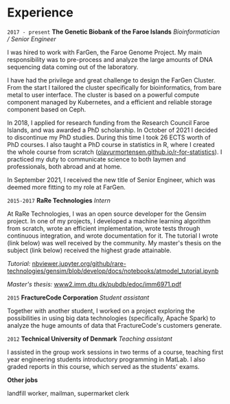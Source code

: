 # Experience

`2017 - present`
**The Genetic Biobank of the Faroe Islands**
*Bioinformatician / Senior Engineer*

I was hired to work with FarGen, the Faroe Genome Project. My main responsibility was to pre-process and analyze the large amounts of DNA sequencing data coming out of the laboratory.

I have had the privilege and great challenge to design the FarGen Cluster. From the start I tailored the cluster specifically for bioinformatics, from bare metal to user interface. The cluster is based on a powerful compute component managed by Kubernetes, and a efficient and reliable storage component based on Ceph.

In 2018, I applied for research funding from the Research Council Faroe Islands, and was awarded a PhD scholarship. In October of 2021 I decided to discontinue my PhD studies. During this time I took 26 ECTS worth of PhD courses. I also taught a PhD course in statistics in R, where I created the whole course from scratch ([olavurmortensen.github.io/r-for-statistics](https://olavurmortensen.github.io/r-for-statistics/)). I practiced my duty to communicate science to both laymen and professionals, both abroad and at home.

In September 2021, I received the new title of Senior Engineer, which was deemed more fitting to my role at FarGen.

`2015-2017`
**RaRe Technologies**
*Intern*

At RaRe Technologies, I was an open source developer for the Gensim project. In one of my projects, I developed a machine learning algorithm from scratch, wrote an efficient implementation, wrote tests through continuous integration, and wrote documentation for it. The tutorial I wrote (link below) was well received by the community. My master's thesis on the subject (link below) received the highest grade attainable.

*Tutorial:* [nbviewer.jupyter.org/github/rare-technologies/gensim/blob/develop/docs/notebooks/atmodel_tutorial.ipynb](https://nbviewer.jupyter.org/github/rare-technologies/gensim/blob/develop/docs/notebooks/atmodel_tutorial.ipynb)

*Master's thesis:* [www2.imm.dtu.dk/pubdb/edoc/imm6971.pdf](https://www2.imm.dtu.dk/pubdb/edoc/imm6971.pdf)

`2015`
**FractureCode Corporation**
*Student assistant*

Together with another student, I worked on a project exploring the possibilities in using big data technologies (specifically, Apache Spark) to analyze the huge amounts of data that FractureCode's customers generate.

`2012`
**Technical University of Denmark**
*Teaching assistant*

I assisted in the group work sessions in two terms of a course, teaching first year engineering students introductory programming in MatLab. I also graded reports in this course, which served as the students' exams.

**Other jobs**

landfill worker, mailman, supermarket clerk

